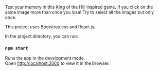 Test your memory in this King of the Hill inspired game. If you click on the same image more than once you lose! Try to select all the images but only once.

This project uses Bootstrap.css and React.js.



In the project directory, you can run:

### `npm start`

Runs the app in the development mode.<br>
Open [http://localhost:3000](http://localhost:3000) to view it in the browser.

